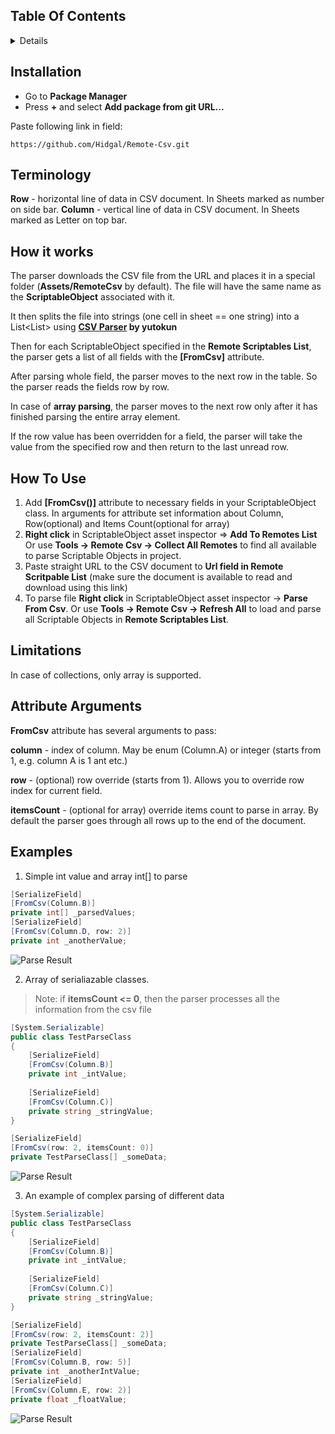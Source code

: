 ## Table Of Contents
<details>
<summary>Details</summary>
  
  - [Installation](#installation)
  - [Terminology](#terminology)
  - [How It Works](#how-it-works)
  - [How To Use](#how-to-use)
  - [Limitations](#limitations)
  - [Attribute Arguments](#attribute-arguments)
  - [Examples](#examples)

</details>

## Installation
 - Go to **Package Manager**
 - Press **+** and select **Add package from git URL...**

Paste following link in field:
```
https://github.com/Hidgal/Remote-Csv.git
```

## Terminology
**Row** - horizontal line of data in CSV document. In Sheets marked as number on side bar.
**Column** - vertical line of data in CSV document. In Sheets marked as Letter on top bar.

## How it works
The parser downloads the CSV file from the URL and places it in a special folder (**Assets/RemoteCsv** by default). The file will have the same name as the **ScriptableObject** associated with it.

It then splits the file into strings (one cell in sheet == one string) into a List<List<string>> using **[CSV Parser](https://github.com/yutokun/CSV-Parser) by yutokun**

Then for each ScriptableObject specified in the **Remote Scriptables List**, the parser gets a list of all fields with the **[FromCsv]** attribute.

After parsing whole field, the parser moves to the next row in the table. So the parser reads the fields row by row.

In case of **array parsing**, the parser moves to the next row only after it has finished parsing the entire array element.

If the row value has been overridden for a field, the parser will take the value from the specified row and then return to the last unread row.

## How To Use
1. Add **[FromCsv()]** attribute to necessary fields in your ScriptableObject class.
In arguments for attribute set information about Column, Row(optional) and Items Count(optional for array)
3. **Right click** in ScriptableObject asset inspector => **Add To Remotes List**
Or use **Tools -> Remote Csv -> Collect All Remotes** to find all available to parse Scriptable Objects in project.
4. Paste straight URL to the CSV document to **Url field in Remote Scritpable List** (make sure the document is available to read and download using this link)
5. To parse file **Right click** in ScriptableObject asset inspector -> **Parse From Csv**. 
Or use **Tools -> Remote Csv -> Refresh All** to load and parse all Scriptable Objects in **Remote Scriptables List**.

## Limitations
In case of collections, only array is supported.

## Attribute Arguments
**FromCsv** attribute has several arguments to pass:

**column** - index of column. May be enum (Column.A) or integer (starts from 1, e.g. column A is 1 ant etc.)

**row** - (optional) row override (starts from 1). Allows you to override row index for current field.

**itemsCount** - (optional for array) override items count to parse in array. By default the parser goes through all rows ​​up to the end of the document.

## Examples
1. Simple int value and array int[] to parse
```csharp
[SerializeField]
[FromCsv(Column.B)]
private int[] _parsedValues;
[SerializeField]
[FromCsv(Column.D, row: 2)]
private int _anotherValue;
```
![Parse Result](https://i.imgur.com/VUI6l4p.png "Parse Result")

2. Array of serialiazable classes. 
> Note: if **itemsCount <= 0**, then the parser processes all the information from the csv file

```csharp
[System.Serializable]
public class TestParseClass
{
    [SerializeField]
    [FromCsv(Column.B)]
    private int _intValue;
            
    [SerializeField]
    [FromCsv(Column.C)]
    private string _stringValue;
}

[SerializeField]
[FromCsv(row: 2, itemsCount: 0)]
private TestParseClass[] _someData;
```
![Parse Result](https://i.imgur.com/SFb5nhi.png "Parse Result")

3. An example of complex parsing of different data

```csharp
[System.Serializable]
public class TestParseClass
{
    [SerializeField]
    [FromCsv(Column.B)]
    private int _intValue;
            
    [SerializeField]
    [FromCsv(Column.C)]
    private string _stringValue;
}

[SerializeField]
[FromCsv(row: 2, itemsCount: 2)]
private TestParseClass[] _someData;
[SerializeField]
[FromCsv(Column.B, row: 5)]
private int _anotherIntValue;
[SerializeField]
[FromCsv(Column.E, row: 2)]
private float _floatValue;
```
![Parse Result](https://i.imgur.com/HxGt5Oo.png "Parse Result")
